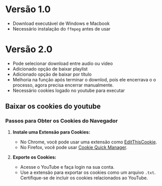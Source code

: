 
# Versão 1.0

- Download executável de Windows e Macbook
- Necessário instalação do `ffmpeg` antes de usar


# Versão 2.0

- Pode selecionar download entre audio ou video
- Adicionado opção de baixar playlist
- Adicionado opção de baixar por título
- Melhoria na função após terminar o downlod, pois ele encerrava o o processo, agora precisa encerrar manualmente.
- Necessário cookies logado no youtube para executar


## Baixar os cookies do youtube

### Passos para Obter os Cookies do Navegador

1. **Instale uma Extensão para Cookies:**
   - No Chrome, você pode usar uma extensão como [EditThisCookie](https://chrome.google.com/webstore/detail/editthiscookie/).
   - No Firefox, você pode usar [Cookie Quick Manager](https://addons.mozilla.org/en-US/firefox/addon/cookie-quick-manager/).

2. **Exporte os Cookies:**
   - Acesse o YouTube e faça login na sua conta.
   - Use a extensão para exportar os cookies como um arquivo `.txt`. Certifique-se de incluir os cookies relacionados ao YouTube.


	